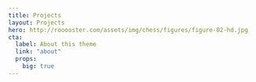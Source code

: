 ```yaml
---
title: Projects
layout: Projects
hero: http://rooooster.com/assets/img/chess/figures/figure-02-hd.jpg
cta:
  label: About this theme
  link: "about"
  props:
    big: true
---
```

